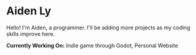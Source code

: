 # Aiden Ly
Hello! I'm Aiden, a programmer. I'll be adding more projects as my coding skills improve here.

**Currently Working On:** Indie game through Godot, Personal Website
